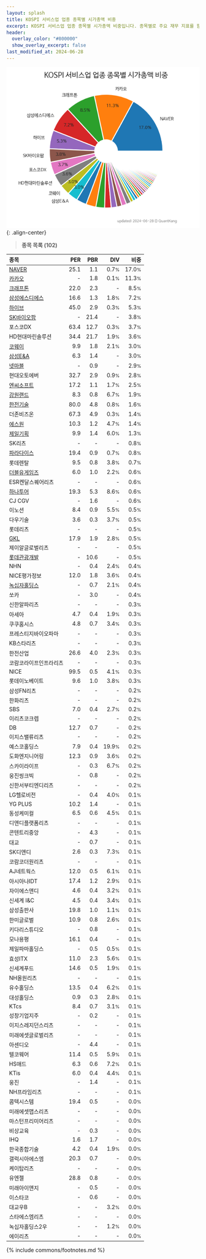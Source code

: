 ```yaml
---
layout: splash
title: KOSPI 서비스업 업종 종목별 시가총액 비중
excerpt: KOSPI 서비스업 업종 종목별 시가총액 비중입니다. 종목별로 주요 재무 지표를 함께 표시합니다.
header:
  overlay_color: "#800000"
  show_overlay_excerpt: false
last_modified_at: 2024-06-28
---
```



![KOSPI 서비스업 업종 종목별 시가총액 비중](/stats/sector/images/kospi_업종_서비스업_종목.png){: .align-center}


> **종목 목록 (102)**<a id="list"></a>

| **종목** | **PER** | **PBR** | **DIV** | **비중** |
| :------- | ------: | ------: | ------: | -------: |
| [NAVER](/035420/) | 25.1 | 1.1 | 0.7<small>%</small> | 17.0<small>%</small> |
| [카카오](/035720/) | - | 1.8 | 0.1<small>%</small> | 11.3<small>%</small> |
| [크래프톤](/259960/) | 22.0 | 2.3 | - | 8.5<small>%</small> |
| [삼성에스디에스](/018260/) | 16.6 | 1.3 | 1.8<small>%</small> | 7.2<small>%</small> |
| [하이브](/352820/) | 45.0 | 2.9 | 0.3<small>%</small> | 5.3<small>%</small> |
| [SK바이오팜](/326030/) | - | 21.4 | - | 3.8<small>%</small> |
| 포스코DX | 63.4 | 12.7 | 0.3<small>%</small> | 3.7<small>%</small> |
| HD현대마린솔루션 | 34.4 | 21.7 | 1.9<small>%</small> | 3.6<small>%</small> |
| [코웨이](/021240/) | 9.9 | 1.8 | 2.1<small>%</small> | 3.0<small>%</small> |
| [삼성E&A](/028050/) | 6.3 | 1.4 | - | 3.0<small>%</small> |
| [넷마블](/251270/) | - | 0.9 | - | 2.9<small>%</small> |
| 현대오토에버 | 32.7 | 2.9 | 0.9<small>%</small> | 2.8<small>%</small> |
| [엔씨소프트](/036570/) | 17.2 | 1.1 | 1.7<small>%</small> | 2.5<small>%</small> |
| [강원랜드](/035250/) | 8.3 | 0.8 | 6.7<small>%</small> | 1.9<small>%</small> |
| [한전기술](/052690/) | 80.0 | 4.8 | 0.8<small>%</small> | 1.6<small>%</small> |
| 더존비즈온 | 67.3 | 4.9 | 0.3<small>%</small> | 1.4<small>%</small> |
| [에스원](/012750/) | 10.3 | 1.2 | 4.7<small>%</small> | 1.4<small>%</small> |
| [제일기획](/030000/) | 9.9 | 1.4 | 6.0<small>%</small> | 1.3<small>%</small> |
| SK리츠 | - | - | - | 0.8<small>%</small> |
| [파라다이스](/034230/) | 19.4 | 0.9 | 0.7<small>%</small> | 0.8<small>%</small> |
| 롯데렌탈 | 9.5 | 0.8 | 3.8<small>%</small> | 0.7<small>%</small> |
| [더블유게임즈](/192080/) | 6.0 | 1.0 | 2.2<small>%</small> | 0.6<small>%</small> |
| ESR켄달스퀘어리츠 | - | - | - | 0.6<small>%</small> |
| [하나투어](/039130/) | 19.3 | 5.3 | 8.6<small>%</small> | 0.6<small>%</small> |
| CJ CGV | - | 1.6 | - | 0.6<small>%</small> |
| 이노션 | 8.4 | 0.9 | 5.5<small>%</small> | 0.5<small>%</small> |
| 다우기술 | 3.6 | 0.3 | 3.7<small>%</small> | 0.5<small>%</small> |
| 롯데리츠 | - | - | - | 0.5<small>%</small> |
| [GKL](/114090/) | 17.9 | 1.9 | 2.8<small>%</small> | 0.5<small>%</small> |
| 제이알글로벌리츠 | - | - | - | 0.5<small>%</small> |
| [롯데관광개발](/032350/) | - | 10.6 | - | 0.5<small>%</small> |
| NHN | - | 0.4 | 2.4<small>%</small> | 0.4<small>%</small> |
| NICE평가정보 | 12.0 | 1.8 | 3.6<small>%</small> | 0.4<small>%</small> |
| [녹십자홀딩스](/005250/) | - | 0.7 | 2.1<small>%</small> | 0.4<small>%</small> |
| 쏘카 | - | 3.0 | - | 0.4<small>%</small> |
| 신한알파리츠 | - | - | - | 0.3<small>%</small> |
| 아세아 | 4.7 | 0.4 | 1.9<small>%</small> | 0.3<small>%</small> |
| 쿠쿠홈시스 | 4.8 | 0.7 | 3.4<small>%</small> | 0.3<small>%</small> |
| 프레스티지바이오파마 | - | - | - | 0.3<small>%</small> |
| KB스타리츠 | - | - | - | 0.3<small>%</small> |
| 한전산업 | 26.6 | 4.0 | 2.3<small>%</small> | 0.3<small>%</small> |
| 코람코라이프인프라리츠 | - | - | - | 0.3<small>%</small> |
| NICE | 99.5 | 0.5 | 4.1<small>%</small> | 0.3<small>%</small> |
| 롯데이노베이트 | 9.6 | 1.0 | 3.8<small>%</small> | 0.3<small>%</small> |
| 삼성FN리츠 | - | - | - | 0.2<small>%</small> |
| 한화리츠 | - | - | - | 0.2<small>%</small> |
| SBS | 7.0 | 0.4 | 2.7<small>%</small> | 0.2<small>%</small> |
| 이리츠코크렙 | - | - | - | 0.2<small>%</small> |
| DB | 12.7 | 0.7 | - | 0.2<small>%</small> |
| 이지스밸류리츠 | - | - | - | 0.2<small>%</small> |
| 예스코홀딩스 | 7.9 | 0.4 | 19.9<small>%</small> | 0.2<small>%</small> |
| 도화엔지니어링 | 12.3 | 0.9 | 3.6<small>%</small> | 0.2<small>%</small> |
| 스카이라이프 | - | 0.3 | 6.7<small>%</small> | 0.2<small>%</small> |
| 웅진씽크빅 | - | 0.8 | - | 0.2<small>%</small> |
| 신한서부티엔디리츠 | - | - | - | 0.2<small>%</small> |
| LG헬로비전 | - | 0.4 | 4.0<small>%</small> | 0.1<small>%</small> |
| YG PLUS | 10.2 | 1.4 | - | 0.1<small>%</small> |
| 동성케미컬 | 6.5 | 0.6 | 4.5<small>%</small> | 0.1<small>%</small> |
| 디앤디플랫폼리츠 | - | - | - | 0.1<small>%</small> |
| 콘텐트리중앙 | - | 4.3 | - | 0.1<small>%</small> |
| 대교 | - | 0.7 | - | 0.1<small>%</small> |
| SK디앤디 | 2.6 | 0.3 | 7.3<small>%</small> | 0.1<small>%</small> |
| 코람코더원리츠 | - | - | - | 0.1<small>%</small> |
| AJ네트웍스 | 12.0 | 0.5 | 6.1<small>%</small> | 0.1<small>%</small> |
| 아시아나IDT | 17.4 | 1.2 | 2.9<small>%</small> | 0.1<small>%</small> |
| 자이에스앤디 | 4.6 | 0.4 | 3.2<small>%</small> | 0.1<small>%</small> |
| 신세계 I&C | 4.5 | 0.4 | 3.4<small>%</small> | 0.1<small>%</small> |
| 삼성출판사 | 19.8 | 1.0 | 1.1<small>%</small> | 0.1<small>%</small> |
| 한미글로벌 | 10.9 | 0.8 | 2.6<small>%</small> | 0.1<small>%</small> |
| 키다리스튜디오 | - | 0.8 | - | 0.1<small>%</small> |
| 모나용평 | 16.1 | 0.4 | - | 0.1<small>%</small> |
| 제일파마홀딩스 | - | 0.5 | 0.5<small>%</small> | 0.1<small>%</small> |
| 효성ITX | 11.0 | 2.3 | 5.6<small>%</small> | 0.1<small>%</small> |
| 신세계푸드 | 14.6 | 0.5 | 1.9<small>%</small> | 0.1<small>%</small> |
| NH올원리츠 | - | - | - | 0.1<small>%</small> |
| 유수홀딩스 | 13.5 | 0.4 | 6.2<small>%</small> | 0.1<small>%</small> |
| 대성홀딩스 | 0.9 | 0.3 | 2.8<small>%</small> | 0.1<small>%</small> |
| KTcs | 8.4 | 0.7 | 3.1<small>%</small> | 0.1<small>%</small> |
| 성창기업지주 | - | 0.2 | - | 0.1<small>%</small> |
| 이지스레지던스리츠 | - | - | - | 0.1<small>%</small> |
| 미래에셋글로벌리츠 | - | - | - | 0.1<small>%</small> |
| 아센디오 | - | 4.4 | - | 0.1<small>%</small> |
| 텔코웨어 | 11.4 | 0.5 | 5.9<small>%</small> | 0.1<small>%</small> |
| HS애드 | 6.3 | 0.6 | 7.2<small>%</small> | 0.1<small>%</small> |
| KTis | 6.0 | 0.4 | 4.4<small>%</small> | 0.1<small>%</small> |
| 웅진 | - | 1.4 | - | 0.1<small>%</small> |
| NH프라임리츠 | - | - | - | 0.1<small>%</small> |
| 콤텍시스템 | 19.4 | 0.5 | - | 0.0<small>%</small> |
| 미래에셋맵스리츠 | - | - | - | 0.0<small>%</small> |
| 마스턴프리미어리츠 | - | - | - | 0.0<small>%</small> |
| 비상교육 | - | 0.3 | - | 0.0<small>%</small> |
| IHQ | 1.6 | 1.7 | - | 0.0<small>%</small> |
| 한국종합기술 | 4.2 | 0.4 | 1.9<small>%</small> | 0.0<small>%</small> |
| 갤럭시아에스엠 | 20.3 | 0.7 | - | 0.0<small>%</small> |
| 케이탑리츠 | - | - | - | 0.0<small>%</small> |
| 유엔젤 | 28.8 | 0.8 | - | 0.0<small>%</small> |
| 미래아이앤지 | - | 0.5 | - | 0.0<small>%</small> |
| 이스타코 | - | 0.6 | - | 0.0<small>%</small> |
| 대교우B | - | - | 3.2<small>%</small> | 0.0<small>%</small> |
| 스타에스엠리츠 | - | - | - | 0.0<small>%</small> |
| 녹십자홀딩스2우 | - | - | 1.2<small>%</small> | 0.0<small>%</small> |
| 에이리츠 | - | - | - | 0.0<small>%</small> |

{% include commons/footnotes.md %}